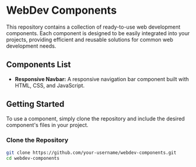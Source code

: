 
# WebDev Components

This repository contains a collection of ready-to-use web development components. Each component is designed to be easily integrated into your projects, providing efficient and reusable solutions for common web development needs.

## Components List

- **Responsive Navbar:** A responsive navigation bar component built with HTML, CSS, and JavaScript.

## Getting Started

To use a component, simply clone the repository and include the desired component's files in your project.

### Clone the Repository

```sh
git clone https://github.com/your-username/webdev-components.git
cd webdev-components
